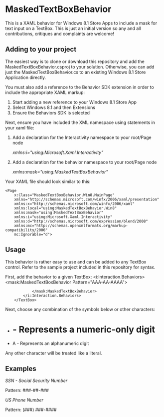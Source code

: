# MaskedTextBoxBehavior
This is a XAML behavior for Windows 8.1 Store Apps to include a mask for text input on a TextBox.  This is just an initial version so any and all contributions, critiques and complaints are welcome!

## Adding to your project
The easiest way is to clone or download this repository and add the MaskedTextBoxBehavior.csproj to your solution.  Otherwise, you can add just the MaskedTextBoxBehavior.cs to an existing Windows 8.1 Store Application directly.

You must also add a reference to the Behavior SDK extension in order to include the appropriate XAML markup:

1. Start adding a new reference to your Windows 8.1 Store App
2. Select Windows 8.1 and then Extensions
3. Ensure the Behaviors SDK is selected

Next, ensure you have included the XML namespace using statements in your xaml file:

1. Add a declaration for the Interactivity namespace to your root/Page node

    *xmlns:i="using:Microsoft.Xaml.Interactivity"*

2. Add a declaration for the behavior namespace to your root/Page node
  
    *xmlns:mask="using:MaskedTextBoxBehavior"*

Your XAML file should look similar to this:

    <Page
        x:Class="MaskedTextBoxBehavior.Win8.MainPage"
        xmlns="http://schemas.microsoft.com/winfx/2006/xaml/presentation"
        xmlns:x="http://schemas.microsoft.com/winfx/2006/xaml"
        xmlns:local="using:MaskedTextBoxBehavior.Win8"
        xmlns:mask="using:MaskedTextBoxBehavior"
        xmlns:i="using:Microsoft.Xaml.Interactivity"
        xmlns:d="http://schemas.microsoft.com/expression/blend/2008"
        xmlns:mc="http://schemas.openxmlformats.org/markup-compatibility/2006"
        mc:Ignorable="d">

## Usage
This behavior is rather easy to use and can be added to any TextBox control. Refer to the sample project included in this repository for syntax.

First, add the behavior to a given TextBox:
        <TextBox>
            <i:Interaction.Behaviors>
                <mask:MaskedTextBoxBehavior Pattern="AAA-AA-AAAA">
                    
                </mask:MaskedTextBoxBehavior>
            </i:Interaction.Behaviors>
        </TextBox>

Next, choose any combination of the symbols below or other characters:

* # - Represents a numeric-only digit
* A - Represents an alphanumeric digit

Any other character will be treated like a literal.

## Examples

_SSN - Social Security Number_

Pattern: ###-##-###

_US Phone Number_

Pattern: (###) ###-####

